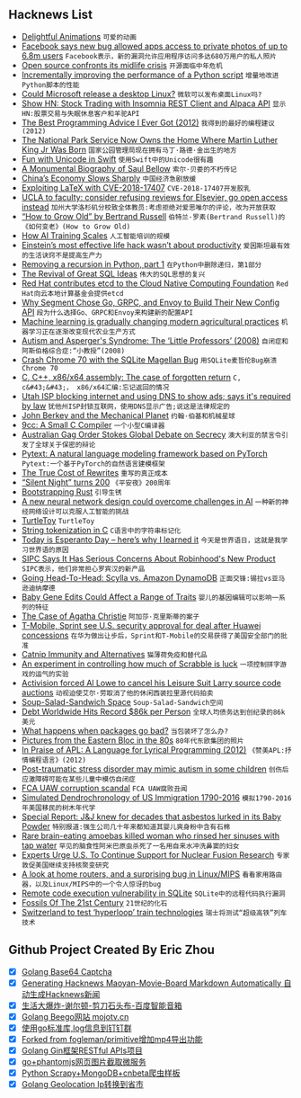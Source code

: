 ## Hacknews List


- [Delightful Animations](https://rolandleth.com/delightful-animations)  `可爱的动画`
- [Facebook says new bug allowed apps access to private photos of up to 6.8m users](https://www.washingtonpost.com/technology/2018/12/14/facebook-says-new-bug-allowed-apps-access-private-photos-up-million-users/)  `Facebook表示，新的漏洞允许应用程序访问多达680万用户的私人照片`
- [Open source confronts its midlife crisis](http://dtrace.org/blogs/bmc/2018/12/14/open-source-confronts-its-midlife-crisis/)  `开源面临中年危机`
- [Incrementally improving the performance of a Python script](http://mycode.doesnot.run/2018/04/11/pivot/)  `增量地改进Python脚本的性能`
- [Could Microsoft release a desktop Linux?](https://www.zdnet.com/article/ms-linux-lindows-could-microsoft-release-a-desktop-linux/)  `微软可以发布桌面Linux吗?`
- [Show HN: Stock Trading with Insomnia REST Client and Alpaca API](item?id=18675280)  `显示HN:股票交易与失眠休息客户和羊驼API`
- [The Best Programming Advice I Ever Got (2012)](http://russolsen.com/articles/2012/08/09/the-best-programming-advice-i-ever-got.html)  `我得到的最好的编程建议(2012)`
- [The National Park Service Now Owns the Home Where Martin Luther King Jr Was Born](https://www.nytimes.com/2018/12/15/us/mlk-home-national-park-service.html)  `国家公园管理局现在拥有马丁·路德·金出生的地方`
- [Fun with Unicode in Swift](https://tworingsoft.com/blog/2018/12/10/fun-with-unicode-in-swift.html)  `使用Swift中的Unicode很有趣`
- [A Monumental Biography of Saul Bellow](https://www.nytimes.com/2018/12/05/books/review/zachary-leader-life-saul-bellow.html)  `索尔·贝娄的不朽传记`
- [China’s Economy Slows Sharply](https://www.nytimes.com/2018/12/14/business/china-economy-xi-jinping.html)  `中国经济急剧放缓`
- [Exploiting LaTeX with CVE-2018-17407](http://nickroessler.com/latex-cve-2018-17407/)  `CVE-2018-17407开发胶乳`
- [UCLA to faculty: consider refusing reviews for Elsevier, go open access instead](https://www.chronicle.com/article/In-Talks-With-Elsevier-UCLA/245311)  `加州大学洛杉矶分校致全体教员:考虑拒绝对爱思唯尔的评论，改为开放获取`
- [“How to Grow Old” by Bertrand Russell](https://sites.google.com/site/gobenyan/essay)  `伯特兰·罗素(Bertrand Russell)的《如何变老》(How to Grow Old)`
- [How AI Training Scales](https://blog.openai.com/science-of-ai/)  `人工智能培训的规模`
- [Einstein’s most effective life hack wasn’t about productivity](https://qz.com/work/1494627/einstein-on-the-only-productivity-tip-youll-ever-need-to-know/)  `爱因斯坦最有效的生活诀窍不是提高生产力`
- [Removing a recursion in Python, part 1](https://ericlippert.com/)  `在Python中删除递归，第1部分`
- [The Revival of Great SQL Ideas](https://winand.at/newsletter/2018-12/consistency-cloud-jit)  `伟大的SQL思想的复兴`
- [Red Hat contributes etcd to the Cloud Native Computing Foundation](https://www.redhat.com/en/blog/red-hat-contributes-etcd-cornerstone-kubernetes-cloud-native-computing-foundation)  `Red Hat向云本地计算基金会提供etcd`
- [Why Segment Chose Go, GRPC, and Envoy to Build Their New Config API](https://stackshare.io/nzoschke/decisions/101229315381856666)  `段为什么选择Go、GRPC和Envoy来构建新的配置API`
- [Machine learning is gradually changing modern agricultural practices](http://precisionagricultu.re/how-machine-learning-is-gradually-changing-modern-agricultural-practices/)  `机器学习正在逐渐改变现代农业生产方式`
- [Autism and Asperger&#39;s Syndrome: The ‘Little Professors’ (2008)](https://h2g2.com/edited_entry/A10450694)  `自闭症和阿斯伯格综合症:“小教授”(2008)`
- [Crash Chrome 70 with the SQLite Magellan Bug](https://worthdoingbadly.com/sqlitebug/)  `用SQLite麦哲伦Bug崩溃Chrome 70`
- [C, C&#43;&#43;, x86/x64 assembly: The case of forgotten return](https://yurichev.com/blog/no_return/)  `C, c&#43;&#43;， x86/x64汇编:忘记返回的情况`
- [Utah ISP blocking internet and using DNS to show ads; says it&#39;s required by law](https://www.richsnapp.com/blog/2018/12-13-centurylink-blocking-internet-in-utah)  `犹他州ISP封锁互联网，使用DNS显示广告;说这是法律规定的`
- [John Berkey and the Mechanical Planet](https://kitbashed.com/blog/john-berkey)  `约翰·伯基和机械星球`
- [9cc: A Small C Compiler](https://github.com/rui314/9cc)  `一个小型C编译器`
- [Australian Gag Order Stokes Global Debate on Secrecy](https://www.nytimes.com/2018/12/14/world/australia/australia-gag-order-court.html)  `澳大利亚的禁言令引发了全球关于保密的辩论`
- [Pytext: A natural language modeling framework based on PyTorch](https://github.com/facebookresearch/PyText)  `Pytext:一个基于PyTorch的自然语言建模框架`
- [The True Cost of Rewrites](https://8thlight.com/blog/doug-bradbury/2018/11/27/true-cost-rewrites.html)  `重写的真正成本`
- [“Silent Night” turns 200](https://www.americamagazine.org/arts-culture/2018/12/06/silent-night-turns-200-year-it-greatest-christmas-song-ever)  `《平安夜》200周年`
- [Bootstrapping Rust](https://gnu.org/software/guix/blog/2018/bootstrapping-rust/)  `引导生锈`
- [A new neural network design could overcome challenges in AI](https://www.technologyreview.com/s/612561/a-radical-new-neural-network-design-could-overcome-big-challenges-in-ai/)  `一种新的神经网络设计可以克服人工智能的挑战`
- [TurtleToy](https://turtletoy.net/)  `TurtleToy`
- [String tokenization in C](https://onebyezero.blogspot.com/2018/12/string-tokenization-in-c.html)  `C语言中的字符串标记化`
- [Today is Esperanto Day – here’s why I learned it](https://martinrue.com/zamenhofa-tago-18/)  `今天是世界语日，这就是我学习世界语的原因`
- [SIPC Says It Has Serious Concerns About Robinhood&#39;s New Product](https://www.bloomberg.com/news/articles/2018-12-14/sipc-says-it-has-serious-concerns-about-robinhood-s-new-product)  `SIPC表示，他们非常担心罗宾汉的新产品`
- [Going Head-To-Head: Scylla vs. Amazon DynamoDB](https://www.scylladb.com/2018/12/13/scylla-vs-amazon-dynamodb/)  `正面交锋:锡拉vs亚马逊迪纳摩德`
- [Baby Gene Edits Could Affect a Range of Traits](https://www.nature.com/articles/d41586-018-07713-2)  `婴儿的基因编辑可以影响一系列的特征`
- [The Case of Agatha Christie](https://www.lrb.co.uk/v40/n24/john-lanchester/the-case-of-agatha-christie)  `阿加莎·克里斯蒂的案子`
- [T-Mobile, Sprint see U.S. security approval for deal after Huawei concessions](https://www.reuters.com/article/us-sprint-corp-m-a-t-mobile-huawei-exclu/exclusive-t-mobile-sprint-consider-dropping-huawei-see-u-s-security-clearance-for-deal-sources-idUSKBN1OD2HO)  `在华为做出让步后，Sprint和T-Mobile的交易获得了美国安全部门的批准`
- [Catnip Immunity and Alternatives](https://www.gwern.net/Catnip)  `猫薄荷免疫和替代品`
- [An experiment in controlling how much of Scrabble is luck](http://nautil.us/issue/67/reboot/does-scrabble-need-to-be-fixed)  `一项控制拼字游戏的运气的实验`
- [Activision forced Al Lowe to cancel his Leisure Suit Larry source code auctions](https://www.pcgamer.com/activision-forced-al-lowe-to-cancel-his-leisure-suit-larry-source-code-auctions/)  `动视迫使艾尔·劳取消了他的休闲西装拉里源代码拍卖`
- [Soup-Salad-Sandwich Space](http://sandwichspace.xyz/)  `Soup-Salad-Sandwich空间`
- [Debt Worldwide Hits Record $86k per Person](https://www.bloomberg.com/news/articles/2018-12-13/debt-worldwide-hits-record-184-trillion-or-86-000-per-person)  `全球人均债务达到创纪录的86k美元`
- [What happens when packages go bad?](https://jakearchibald.com/2018/when-packages-go-bad/)  `当包装坏了怎么办?`
- [Pictures from the Eastern Bloc in the 80s](http://chrisniedenthal.com/en/works?cat=all)  `80年代东欧集团的照片`
- [In Praise of APL: A Language for Lyrical Programming (2012)](http://www.jsoftware.com/papers/perlis77.htm)  `《赞美APL:抒情编程语言》(2012)`
- [Post-traumatic stress disorder may mimic autism in some children](https://www.spectrumnews.org/opinion/viewpoint/post-traumatic-stress-disorder-may-mimic-autism-children/)  `创伤后应激障碍可能在某些儿童中模仿自闭症`
- [FCA UAW corruption scandal](https://jalopnik.com/ferraris-37-500-pens-and-disney-tickets-how-the-fca-1830994749)  `FCA UAW腐败丑闻`
- [Simulated Dendrochronology of US Immigration 1790-2016](https://web.northeastern.edu/naturalizing-immigration-dataviz/)  `模拟1790-2016年美国移民的树木年代学`
- [Special Report: J&amp;J knew for decades that asbestos lurked in its Baby Powder](https://www.reuters.com/article/us-johnson-johnson-cancer-special-report-idUSKBN1OD1RQ)  `特别报道:强生公司几十年来都知道其婴儿爽身粉中含有石棉`
- [Rare brain-eating amoebas killed woman who rinsed her sinuses with tap water](https://www.seattletimes.com/seattle-news/health/rare-brain-eating-amoebas-kill-seattle-woman-leave-doctors-bracing-for-possible-repeats/)  `罕见的脑食性阿米巴原虫杀死了一名用自来水冲洗鼻窦的妇女`
- [Experts Urge U.S. To Continue Support for Nuclear Fusion Research](https://www.scientificamerican.com/article/experts-urge-u-s-to-continue-support-for-nuclear-fusion-research/)  `专家敦促美国继续支持核聚变研究`
- [A look at home routers, and a surprising bug in Linux/MIPS](https://cyber-itl.org/2018/12/07/a-look-at-home-routers-and-linux-mips.html)  `看看家用路由器，以及Linux/MIPS中的一个令人惊讶的bug`
- [Remote code execution vulnerability in SQLite](https://blade.tencent.com/magellan/index_en.html)  `SQLite中的远程代码执行漏洞`
- [Fossils Of The 21st Century](https://earther.gizmodo.com/the-fossils-of-the-21st-century-1830693850)  `21世纪的化石`
- [Switzerland to test ‘hyperloop’ train technologies](https://www.swissinfo.ch/eng/future-transport_canton-valais-to-test--hyperloop--train-technologies/44616820)  `瑞士将测试“超级高铁”列车技术`

## Github Project Created By Eric Zhou

- [x] [Golang Base64 Captcha](https://github.com/mojocn/base64Captcha)
- [x] [Generating Hacknews Maoyan-Movie-Board Markdown Automatically 自动生成Hacknews新闻](https://github.com/dejavuzhou/md-genie)
- [x] [生活大爆炸-谢尔顿-剪刀石头布-百度智能音箱](https://github.com/mojocn/dueros-bang-game)
- [x] [Golang Beego网站 mojotv.cn](https://github.com/mojocn/www.mojotv.cn)
- [x] [使用go标准库,log信息到钉钉群](https://github.com/mojocn/dooger)
- [x] [Forked from fogleman/primitive增加mp4导出功能](https://github.com/mojocn/primitive)
- [x] [Golang Gin框架RESTful APIs项目](https://github.com/JJJJJJJerk/ezier-golang-web-api-framework)
- [x] [go+phantomjs网页图片截取微服务](https://github.com/mojocn/screen_shot)
- [x] [Python Scrapy+MongoDB+cnbeta爬虫样板](https://github.com/mojocn/scrapy_mongodb_boilerplate_cnbeta)
- [x] [Golang Geolocation Ip转换到省市](https://github.com/mojocn/ip2location)